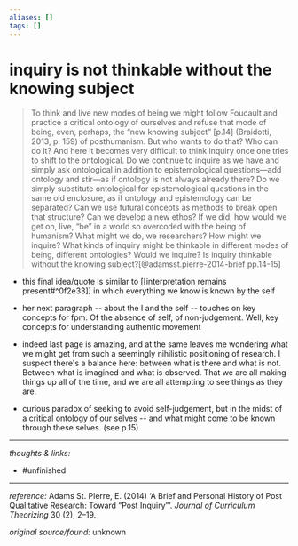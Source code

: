 ```yaml
---
aliases: []
tags: []
---
```


# inquiry is not thinkable without the knowing subject

>To think and live new modes of being we might follow Foucault and practice a critical ontology of ourselves and refuse that mode of being, even, perhaps, the “new knowing subject” [p.14] (Braidotti, 2013, p. 159) of posthumanism. But who wants to do that? Who can do it? And here it becomes very difficult to think inquiry once one tries to shift to the ontological. Do we continue to inquire as we have and simply ask ontological in addition to epistemological questions—add ontology and stir—as if ontology is not always already there? Do we simply substitute ontological for epistemological questions in the same old enclosure, as if ontology and epistemology can be separated? Can we use futural concepts as methods to break open that structure? Can we develop a new ethos? If we did, how would we get on, live, “be” in a world so overcoded with the being of humanism? What might we do, we researchers? How might we inquire? What kinds of inquiry might be thinkable in different modes of being, different ontologies?
>Would we inquire? Is inquiry thinkable without the knowing subject?[@adamsst.pierre-2014-brief pp.14-15]

- this final idea/quote is similar to [[interpretation remains present#^0f2e33]] in which everything we know is known by the self

- her next paragraph -- about the I and the self -- touches on key concepts for fpm. Of the absence of self, of non-judgement. Well, key concepts for understanding authentic movement
- indeed last page is amazing, and at the same leaves me wondering what we might get from such a seemingly nihilistic positioning of research. I suspect there's a balance here: between what is there and what is not. Between what is imagined and what is observed. That we are all making things up all of the time, and we are all attempting to see things as they are. 
- curious paradox of seeking to avoid self-judgement, but in the midst of a critical ontology of our selves -- and what might come to be known through these selves. (see p.15)


---

_thoughts & links:_



- #unfinished 

---

_reference:_ Adams St. Pierre, E. (2014) ‘A Brief and Personal History of Post Qualitative Research: Toward “Post Inquiry”’. _Journal of Curriculum Theorizing_ 30 (2), 2–19.

_original source/found:_ unknown